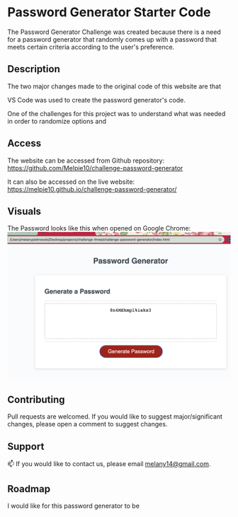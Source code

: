 # Password Generator Starter Code


The Password Generator Challenge was created because there is a need for a password generator that randomly comes up with a password that meets certain criteria according to the user's preference.    

## Description 

The two major changes made to the original code of this website are that 

VS Code was used to create the password generator's code. 

One of the challenges for this project was to understand what was needed in order to randomize options and 

## Access

The website can be accessed from Github repository:
https://github.com/Melpie10/challenge-password-generator

It can also be accessed on the live website: https://melpie10.github.io/challenge-password-generator/

 ## Visuals

The Password looks like this when opened on Google Chrome: 
 ![Screenshot of Password Generator]( https://github.com/Melpie10/challenge-password-generator/blob/7dac97d2cae42fc97f0dd27a3f53dd6d1c53f128/Mel-Pietrowski-Password-generator.png)



## Contributing

Pull requests are welcomed. If you would like to suggest major/significant changes, please open a comment to suggest changes. 

## Support

📫  If you would like to contact us, please email melany14@gmail.com.

## Roadmap

I would like for this password generator to be  